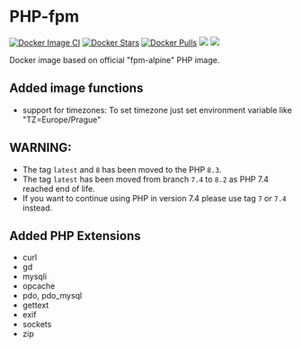 # PHP-fpm 
[![Docker Image CI](https://github.com/svasek/docker-php-fpm/actions/workflows/docker-image.yml/badge.svg)](https://github.com/svasek/docker-php-fpm/actions/workflows/docker-image.yml)
[![Docker Stars](https://img.shields.io/docker/stars/svasek/php-fpm.svg)](https://hub.docker.com/r/svasek/php-fpm)
[![Docker Pulls](https://img.shields.io/docker/pulls/svasek/php-fpm.svg)](https://hub.docker.com/r/svasek/php-fpm)
[![](https://images.microbadger.com/badges/image/svasek/php-fpm.svg)](https://microbadger.com/images/svasek/php-fpm "Get your own image badge on microbadger.com")
[![](https://images.microbadger.com/badges/version/svasek/php-fpm.svg)](https://microbadger.com/images/svasek/php-fpm "Get your own version badge on microbadger.com")

Docker image based on official "fpm-alpine" PHP image.

## Added image functions ##
* support for timezones: To set timezone just set environment variable like "TZ=Europe/Prague"


## WARNING: 
* The tag `latest` and `8` has been moved to the PHP `8.3`.
* The tag `latest` has been moved from branch `7.4` to `8.2` as PHP 7.4 reached end of life. 
* If you want to continue using PHP in version 7.4 please use tag `7` or `7.4` instead.


## Added PHP Extensions ##
* curl 
* gd
* mysqli 
* opcache 
* pdo, pdo_mysql 
* gettext
* exif
* sockets
* zip
